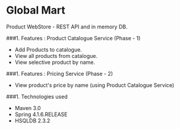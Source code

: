 Global Mart
===============================
Product WebStore - REST API and in memory DB.

###1.  Features : Product Catalogue Service (Phase - 1)
* Add Products to catalogue.
* View all products from catalogue.
* View selective product by name.

###1.  Features : Pricing Service (Phase - 2)
* View product's price by name (using Product Catalogue Service)

###1. Technologies used
* Maven 3.0
* Spring 4.1.6.RELEASE
* HSQLDB 2.3.2
